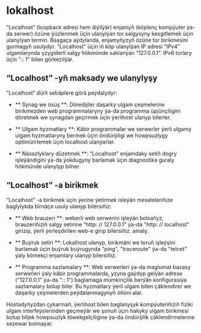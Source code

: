 # lokalhost

“Localhost” (loopback adresi hem diýilýär) enjamyň (köplenç kompýuter ýa-da serwer) özüne ýüzlenmek üçin ulanylýan tor salgysyny kesgitlemek üçin ulanylýan termin. Başgaça aýdylanda, enjamyňyzyň özüne tor birikmesini gurmagyň usulydyr. “Localhost” üçin iň köp ulanylýan IP adresi “IPv4” ulgamlarynda yzygiderli salgy hökmünde saklanýan “127.0.0.1”. IPv6 torlary üçin ":: 1" bilen görkezilýär.

## “Localhost” -yň maksady we ulanylyşy

“Localhost” dürli sebäplere görä peýdalydyr:

- ** Synag we ösüş **: Döredijiler daşarky ulgam çeşmelerine birikmezden web programmalaryny ýa-da programma üpjünçiligini döretmek we synagdan geçirmek üçin ýerlihost ulanyp bilerler.

- ** Ulgam hyzmatlary **: Käbir programmalar we serwerler ýerli ulgamy ulgam hyzmatlaryny bermek üçin öndürijiligi we howpsuzlygy optimizirlemek üçin localhost ulanýarlar.

- ** Näsazlyklary düzetmek **: “Localhost” enjamdaky setiň dogry işleýändigini ýa-da ýokdugyny barlamak üçin diagnostika guraly hökmünde ulanylyp bilner.

## “Localhost” -a birikmek

“Localhost” -a birikmek üçin ýerine ýetirmek isleýän meseleleriňize baglylykda birnäçe usuly ulanyp bilersiňiz:

- ** Web brauzeri **: weberli web serwerini işleýän bolsaňyz, brauzeriňiziň salgy setirine "http: // 127.0.0.1" ýa-da "http: // localhost" girizip, ýerli ýerleşdirilen web-e girip bilersiňiz. amaly.

- ** Buýruk setiri **: Lokalhost ulanyp, birikmäni we toruň işleýşini barlamak üçin buýruk buýrugynda "ping", "traceroute" ýa-da "telnet" ýaly kömekçi enjamlary ulanyp bilersiňiz.

- ** Programma sazlamalary **: Web serwerleri ýa-da maglumat bazasy serwerleri ýaly käbir programmalarda, yzyna gaýdyp gelýän adrese ("127.0.0.1" ýa-da ":: 1") baglamaga mümkinçilik berýän konfigurasiýa sazlamalary bolup biler. Bu hyzmatlary ýerli ulgam bilen çäklendirer we daşarky çeşmelerden peýdalanmagynyň öňüni alar.

Hostadyňyzdan çykarmaň, ýerlihost bilen baglanyşyk kompýuteriňiziň fiziki ulgam interfeýslerinden geçmeýär we şonuň üçin hakyky ulgam birikmesi bolup biljek howpsuzlyk töwekgelçiligine ýa-da öndürijilik çäklendirmelerine sezewar bolmaýar.